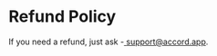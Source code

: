 # Refund Policy

If you need a refund, just ask -[ support@accord.app](mailto:support@accord.app).

